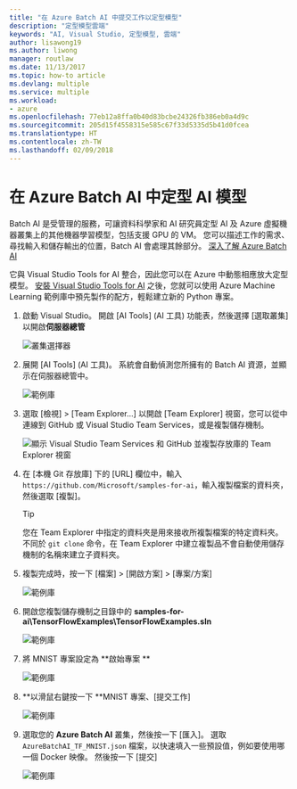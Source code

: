 ```yaml
---
title: "在 Azure Batch AI 中提交工作以定型模型"
description: "定型模型雲端"
keywords: "AI, Visual Studio, 定型模型, 雲端"
author: lisawong19
ms.author: liwong
manager: routlaw
ms.date: 11/13/2017
ms.topic: how-to article
ms.devlang: multiple
ms.service: multiple
ms.workload:
- azure
ms.openlocfilehash: 77eb12a8ffa0b40d83bcbe24326fb386eb0a4d9c
ms.sourcegitcommit: 205d15f4558315e585c67f33d5335d5b41d0fcea
ms.translationtype: HT
ms.contentlocale: zh-TW
ms.lasthandoff: 02/09/2018
---
```

# <a name="train-ai-models-in-azure-batch-ai"></a>在 Azure Batch AI 中定型 AI 模型

Batch AI 是受管理的服務，可讓資料科學家和 AI 研究員定型 AI 及 Azure 虛擬機器叢集上的其他機器學習模型，包括支援 GPU 的 VM。 您可以描述工作的需求、尋找輸入和儲存輸出的位置，Batch AI 會處理其餘部分。 [深入了解 Azure Batch AI](https://docs.microsoft.com/azure/batch-ai/overview) 

它與 Visual Studio Tools for AI 整合，因此您可以在 Azure 中動態相應放大定型模型。  [安裝 Visual Studio Tools for AI](installation.md) 之後，您就可以使用 Azure Machine Learning 範例庫中預先製作的配方，輕鬆建立新的 Python 專案。

1. 啟動 Visual Studio。 開啟 [AI Tools] (AI 工具) 功能表，然後選擇 [選取叢集] 以開啟**伺服器總管**  

    ![叢集選擇器](media\train-model\select-cluster.png)

     
2. 展開 [AI Tools] (AI 工具)。 系統會自動偵測您所擁有的 Batch AI 資源，並顯示在伺服器總管中。 
    
    ![範例庫](media\train-model\batchai.png)

3. 選取 [檢視] > [Team Explorer...] 以開啟 [Team Explorer] 視窗，您可以從中連線到 GitHub 或 Visual Studio Team Services，或是複製儲存機制。

    ![顯示 Visual Studio Team Services 和 GitHub 並複製存放庫的 Team Explorer 視窗](media\train-model\team-explorer.png)

4. 在 [本機 Git 存放庫] 下的 [URL] 欄位中，輸入 `https://github.com/Microsoft/samples-for-ai`，輸入複製檔案的資料夾，然後選取 [複製]。

    > [!Tip]
    > 您在 Team Explorer 中指定的資料夾是用來接收所複製檔案的特定資料夾。 不同於 `git clone` 命令，在 Team Explorer 中建立複製品不會自動使用儲存機制的名稱來建立子資料夾。

5. 複製完成時，按一下 [檔案] > [開啟方案] > [專案/方案]
    
    ![範例庫](media\train-model\open-solution.png)

5. 開啟您複製儲存機制之目錄中的 **samples-for-ai\TensorFlowExamples\TensorFlowExamples.sln** 

    ![範例庫](media\train-model\tensorflowexamples.png)

5. 將 MNIST 專案設定為 **啟始專案 **

    ![範例庫](media\train-model\mnist-startup.png)

1. **以滑鼠右鍵按一下 **MNIST 專案、[提交工作]

    ![範例庫](media\train-model\submit-job.png)

1. 選取您的 **Azure Batch AI** 叢集，然後按一下 [匯入]。 選取 `AzureBatchAI_TF_MNIST.json` 檔案，以快速填入一些預設值，例如要使用哪一個 Docker 映像。 然後按一下 [提交]

    ![範例庫](media\train-model\submit-batch.png)